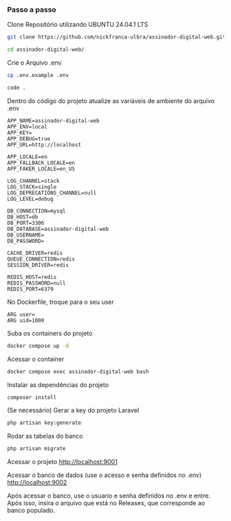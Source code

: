 
### Passo a passo
Clone Repositório utilizando UBUNTU 24.04.1 LTS

```sh
git clone https://github.com/nickfranca-ulbra/assinador-digital-web.git
```

```sh
cd assinador-digital-web/
```


Crie o Arquivo .env
```sh
cp .env.example .env
```
```sh
code .
```


Dentro do código do projeto atualize as variáveis de ambiente do arquivo .env
```dosini
APP_NAME=assinador-digital-web
APP_ENV=local
APP_KEY=
APP_DEBUG=true
APP_URL=http://localhost

APP_LOCALE=en
APP_FALLBACK_LOCALE=en
APP_FAKER_LOCALE=en_US

LOG_CHANNEL=stack
LOG_STACK=single
LOG_DEPRECATIONS_CHANNEL=null
LOG_LEVEL=debug

DB_CONNECTION=mysql
DB_HOST=db
DB_PORT=3306
DB_DATABASE=assinador-digital-web
DB_USERNAME=
DB_PASSWORD=

CACHE_DRIVER=redis
QUEUE_CONNECTION=redis
SESSION_DRIVER=redis

REDIS_HOST=redis
REDIS_PASSWORD=null
REDIS_PORT=6379

```
No Dockerfile, troque para o seu user

```dosini
ARG user=
ARG uid=1000
```

Suba os containers do projeto
```sh
docker compose up -d
```
Acessar o container
```sh
docker compose exec assinador-digital-web bash
```

Instalar as dependências do projeto
```sh
composer install
```
(Se necessário) Gerar a key do projeto Laravel
```sh
php artisan key:generate
```

Rodar as tabelas do banco
```sh
php artisan migrate
```


Acessar o projeto
[http://localhost:9001](http://localhost:9001)

Acessar o banco de dados (use o acesso e senha definidos no .env)
[http://localhost:9002](http://localhost:9002)

Após acessar o banco, use o usuario e senha definidos no .env e entre. Após isso, insira o arquivo que está no Releases, que corresponde ao banco populado.
